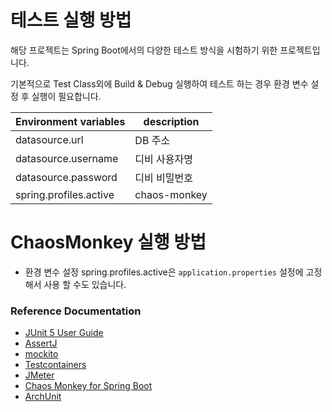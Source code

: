# 테스트 실행 방법

해당 프로젝트는 Spring Boot에서의 다양한 테스트 방식을 시험하기 위한 프로젝트입니다.



기본적으로 Test Class외에 Build & Debug 실행하여 테스트 하는 경우
환경 변수 설정 후 실행이 필요합니다.

| Environment variables  | description  |
|------------------------|--------------|
| datasource.url         | DB 주소        |
| datasource.username    | 디비 사용자명      |
| datasource.password    | 디비 비밀번호      |
| spring.profiles.active | chaos-monkey |

# ChaosMonkey 실행 방법

- 환경 변수 설정
  spring.profiles.active은 `application.properties` 설정에 고정해서 사용 할 수도 있습니다.



### Reference Documentation

* [JUnit 5 User Guide](https://junit.org/junit5/docs/current/user-guide/)
* [AssertJ](https://joel-costigliola.github.io/assertj/)
* [mockito](https://site.mockito.org/)
* [Testcontainers](https://www.testcontainers.org/)
* [JMeter](https://jmeter.apache.org/)
* [Chaos Monkey for Spring Boot](https://codecentric.github.io/chaos-monkey-spring-boot/)
* [ArchUnit](https://www.archunit.org/)



